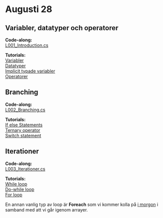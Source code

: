 # Augusti 28

## Variabler, datatyper och operatorer

**Code-along:**  
[L001_Introduction.cs](https://github.com/everyloop/NET24-Csharp/blob/master/Code-alongs/L001_Introduction/Program.cs)

**Tutorials:**  
[Variabler](https://www.tutorialsteacher.com/csharp/csharp-variable)  
[Datatyper](https://www.tutorialsteacher.com/csharp/csharp-data-types)  
[Implicit typade variabler](https://www.tutorialsteacher.com/csharp/csharp-var-implicit-typed-local-variable)  
[Operatorer](https://www.tutorialsteacher.com/csharp/csharp-operators)

## Branching
**Code-along:**  
[L002_Branching.cs](https://github.com/everyloop/NET24-Csharp/blob/master/Code-alongs/L002_Branching/Program.cs)

**Tutorials:**  
[If else Statements](https://www.tutorialsteacher.com/csharp/csharp-if-else)  
[Ternary operator](https://www.tutorialsteacher.com/csharp/csharp-ternary-operator)  
[Switch statement](https://www.tutorialsteacher.com/csharp/csharp-switch)  


## Iterationer
**Code-along:**  
[L003_Iterationer.cs](https://github.com/everyloop/NET24-Csharp/blob/master/Code-alongs/L003_Iterationer/Program.cs)

**Tutorials:**  
[While loop](https://www.tutorialsteacher.com/csharp/csharp-while-loop)  
[Do-while loop](https://www.tutorialsteacher.com/csharp/csharp-do-while-loop)  
[For loop](https://www.tutorialsteacher.com/csharp/csharp-for-loop)  

En annan vanlig typ av loop är **Foreach** som vi kommer kolla på [i morgon](https://github.com/everyloop/NET24-Csharp/blob/master/Lecture-notes/Aug29.md) i samband med att vi går igenom arrayer.